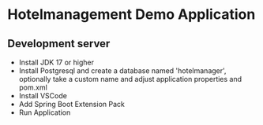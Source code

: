 # Hotelmanagement Demo Application

## Development server

- Install JDK 17 or higher
- Install Postgresql and create a database named 'hotelmanager', optionally take a custom name and adjust application properties and pom.xml
- Install VSCode
- Add Spring Boot Extension Pack
- Run Application
